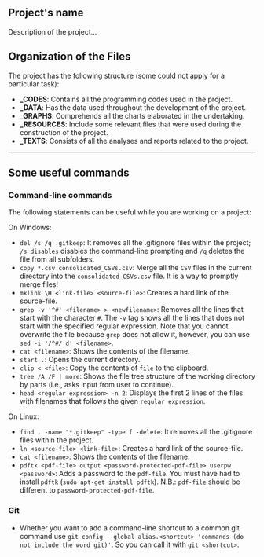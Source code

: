 ##  Project's name

Description of the project...

##  Organization of the Files

The project has the following structure (some could not apply for a particular task):
  * **_CODES**: Contains all the programming codes used in the project.
  * **_DATA**:  Has the data used throughout the development of the project.
  * **_GRAPHS**: Comprehends all the charts elaborated in the undertaking.
  * **_RESOURCES**: Include some relevant files that were used during the construction of the project.
  * **_TEXTS**: Consists of all the analyses and reports related to the project.

---

##  Some useful commands

### Command-line commands

The following statements can be useful while you are working on a project:

On Windows:

* `del /s /q .gitkeep`: It removes all the .gitignore files within the project; `/s disables` disables the command-line prompting and `/q` deletes the file from all subfolders.
* `copy *.csv consolidated_CSVs.csv`: Merge all the `CSV` files in the current directory into the `consolidated_CSVs.csv` file.  It is a way to promptly merge files!
* `mklink \H <link-file> <source-file>`: Creates a hard link of the source-file.
* `grep -v '^#' <filename> > <newfilename>`: Removes all the lines that start with the character `#`.  The `-v` tag shows all the lines that does not start with the specified regular expression. Note that you cannot overwrite the file because `grep` does not allow it, however, you can use `sed -i '/^#/ d' <filename>`.
* `cat <filename>`: Shows the contents of the filename.
* `start .`: Opens the current directory.
* `clip < <file>`: Copy the contents of `file` to the clipboard.
* `tree /A /F | more`: Shows the file tree structure of the working directory by parts (i.e., asks input from user to continue).
* `head <regular expression> -n 2`: Displays the first 2 lines of the files with filenames that follows the given `regular expression`.

On Linux:

* `find . -name "*.gitkeep" -type f -delete`: It removes all the .gitignore files within the project.
* `ln <source-file> <link-file>`: Creates a hard link of the source-file.
* `cat <filename>`: Shows the contents of the filename.
* `pdftk <pdf-file> output <password-protected-pdf-file> userpw <password>`: Adds a password to the `pdf-file`.  You must have had to install `pdftk` (`sudo apt-get install pdftk`).  N.B.: `pdf-file` should be different to `password-protected-pdf-file`.

### Git

* Whether you want to add a command-line shortcut to a common git command use `git config --global alias.<shortcut> 'commands (do not include the word git)'`. So you can call it with `git <shortcut>`.
